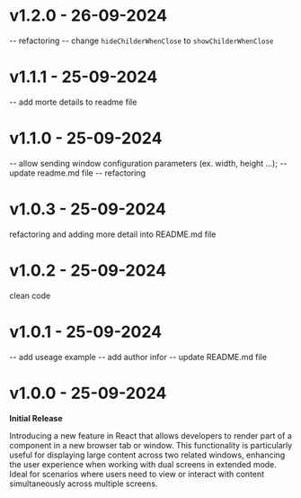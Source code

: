 # v1.2.0 - 26-09-2024

-- refactoring
-- change `hideChilderWhenClose` to `showChilderWhenClose`

# v1.1.1 - 25-09-2024

-- add morte details to readme file

# v1.1.0 - 25-09-2024

-- allow sending window configuration parameters (ex. width, height ...);
-- update readme.md file
-- refactoring

# v1.0.3 - 25-09-2024

refactoring and adding more detail into README.md file

# v1.0.2 - 25-09-2024

clean code

# v1.0.1 - 25-09-2024

-- add useage example
-- add author infor
-- update README.md file

# v1.0.0 - 25-09-2024

**Initial Release**

Introducing a new feature in React that allows developers to render part of a component in a new browser tab or window. This functionality is particularly useful for displaying large content across two related windows, enhancing the user experience when working with dual screens in extended mode. Ideal for scenarios where users need to view or interact with content simultaneously across multiple screens.

